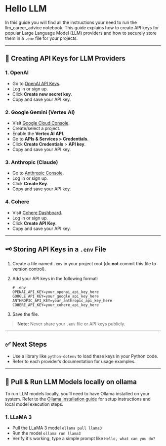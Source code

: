 # Hello LLM

In this guide you will find all the instructions your need to run the llm_career_advice notebook. This guide explains how to create API keys for popular Large Language Model (LLM) providers and how to securely store them in a `.env` file for your projects.

---

## 🔑 Creating API Keys for LLM Providers

### 1. OpenAI

- Go to [OpenAI API Keys](https://platform.openai.com/api-keys).
- Log in or sign up.
- Click **Create new secret key**.
- Copy and save your API key.

### 2. Google Gemini (Vertex AI)

- Visit [Google Cloud Console](https://console.cloud.google.com/).
- Create/select a project.
- Enable the **Vertex AI API**.
- Go to **APIs & Services > Credentials**.
- Click **Create Credentials** > **API key**.
- Copy and save your API key.

### 3. Anthropic (Claude)

- Go to [Anthropic Console](https://console.anthropic.com/settings/keys).
- Log in or sign up.
- Click **Create Key**.
- Copy and save your API key.

### 4. Cohere

- Visit [Cohere Dashboard](https://dashboard.cohere.com/api-keys).
- Log in or sign up.
- Click **Create API Key**.
- Copy and save your API key.

---

## 🗝️ Storing API Keys in a `.env` File

1. Create a file named `.env` in your project root (do **not** commit this file to version control).
2. Add your API keys in the following format:

   ```env
   # .env
   OPENAI_API_KEY=your_openai_api_key_here
   GOOGLE_API_KEY=your_google_api_key_here
   ANTHROPIC_API_KEY=your_anthropic_api_key_here
   COHERE_API_KEY=your_cohere_api_key_here
   ```

3. Save the file.

> **Note:** Never share your `.env` file or API keys publicly.

---

## ✅ Next Steps

- Use a library like `python-dotenv` to load these keys in your Python code.
- Refer to each provider’s documentation for usage examples.

---

## 🔑 Pull & Run LLM Models locally on ollama

To run LLM models locally, you’ll need to have Ollama installed on your system. Refer to the [Ollama installation guide](../10_setup/install_ollama.md) for setup instructions and local model execution steps.

### 1. LLaMA 3

- Pull the LLaMA 3 model `ollama pull llama3`
- Run the model `ollama run llama3`
- Verify it's working, type a simple prompt like `Hello, what can you do?`
